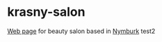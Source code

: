 # krasny-salon
[Web page](http://krasnysalon.cz/) for beauty salon based in [Nymburk](https://g.page/krasnysalon?share)
test2